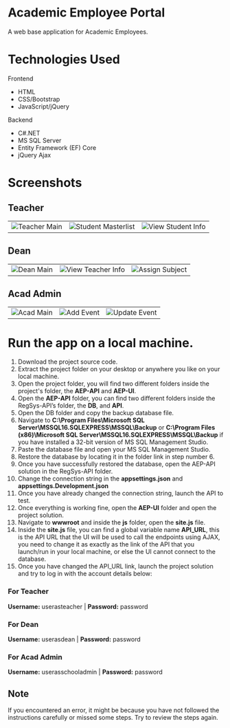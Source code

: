 # Academic Employee Portal
A web base application for Academic Employees.

# Technologies Used
Frontend
- HTML
- CSS/Bootstrap
- JavaScript/jQuery

Backend
- C#.NET 
- MS SQL Server 
- Entity Framework (EF) Core 
- jQuery Ajax



# Screenshots
 ## Teacher
 ||||
|:-:|:-:|:-:|
|![Teacher Main](https://i.imgur.com/qPZSKtc.png "Teacher Main")|![Student Masterlist](https://i.imgur.com/iEYoLVV.png "Teacher's subject master list")| ![View Student Info](https://i.imgur.com/wt9HXqy.png "View Student Info")|

## Dean
 ||||
|:-:|:-:|:-:|
|![Dean Main](https://i.imgur.com/Ny8EDz4.png "Dean Main")|![View Teacher Info](https://i.imgur.com/yc02MG4.png "Teacher's Information")| ![Assign Subject](https://i.imgur.com/eBSCFjs.png "Assign Teacher Subject")|

## Acad Admin
 ||||
|:-:|:-:|:-:|
|![Acad Main](https://i.imgur.com/lwWsg9F.png "Acad Main")|![Add Event](https://i.imgur.com/hlCn8CZ.png "Add Event")| ![Update Event](https://i.imgur.com/rtQPRio.png "Update Event")|

# Run the app on a local machine.
1. Download the project source code.
2. Extract the project folder on your desktop or anywhere you like on your local machine.
3. Open the project folder, you will find two different folders inside the project's folder, the **AEP-API** and **AEP-UI**.
4. Open the **AEP-API** folder, you can find two different folders inside the RegSys-API’s folder, the **DB**, and **API**.
5. Open the DB folder and copy the backup database file.
6. Navigate to **C:\Program Files\Microsoft SQL Server\MSSQL16.SQLEXPRESS\MSSQL\Backup** or **C:\Program Files (x86)\Microsoft SQL Server\MSSQL16.SQLEXPRESS\MSSQL\Backup** if you have installed a 32-bit version of MS SQL Management Studio.
7. Paste the database file and open your MS SQL Management Studio.
8. Restore the database by locating it in the folder link in step number 6.
9. Once you have successfully restored the database, open the AEP-API solution in the RegSys-API folder.
10. Change the connection string in the **appsettings.json** and **appsettings.Development.json**
11. Once you have already changed the connection string, launch the API to test.
12. Once everything is working fine, open the **AEP-UI** folder and open the project solution.
13. Navigate to **wwwroot** and inside the **js** folder, open the **site.js** file.
14. Inside the **site.js** file, you can find a global variable name **API_URL**, this is the API URL that the UI will be used to call the endpoints using AJAX, you need to change it as exactly as the link of the API that you launch/run in your local machine, or else the UI cannot connect to the database.
15. Once you have changed the API_URL link, launch the project solution and try to log in with the account details below:
### For Teacher ###
**Username:** userasteacher | **Password:** password
### For Dean ###
**Username:** userasdean | **Password:** password
### For Acad Admin ###
**Username:** userasschooladmin | **Password:** password

## Note ##

If you encountered an error, it might be because you have not followed the instructions carefully or missed some steps. Try to review the steps again.

